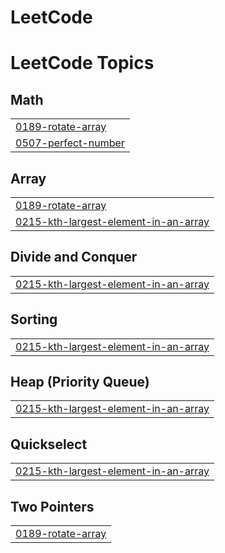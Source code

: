 # LeetCode
<!---LeetCode Topics Start-->
# LeetCode Topics
## Math
|  |
| ------- |
| [0189-rotate-array](https://github.com/snehasishdasz/LeetCode/tree/master/0189-rotate-array) |
| [0507-perfect-number](https://github.com/snehasishdasz/LeetCode/tree/master/0507-perfect-number) |
## Array
|  |
| ------- |
| [0189-rotate-array](https://github.com/snehasishdasz/LeetCode/tree/master/0189-rotate-array) |
| [0215-kth-largest-element-in-an-array](https://github.com/snehasishdasz/LeetCode/tree/master/0215-kth-largest-element-in-an-array) |
## Divide and Conquer
|  |
| ------- |
| [0215-kth-largest-element-in-an-array](https://github.com/snehasishdasz/LeetCode/tree/master/0215-kth-largest-element-in-an-array) |
## Sorting
|  |
| ------- |
| [0215-kth-largest-element-in-an-array](https://github.com/snehasishdasz/LeetCode/tree/master/0215-kth-largest-element-in-an-array) |
## Heap (Priority Queue)
|  |
| ------- |
| [0215-kth-largest-element-in-an-array](https://github.com/snehasishdasz/LeetCode/tree/master/0215-kth-largest-element-in-an-array) |
## Quickselect
|  |
| ------- |
| [0215-kth-largest-element-in-an-array](https://github.com/snehasishdasz/LeetCode/tree/master/0215-kth-largest-element-in-an-array) |
## Two Pointers
|  |
| ------- |
| [0189-rotate-array](https://github.com/snehasishdasz/LeetCode/tree/master/0189-rotate-array) |
<!---LeetCode Topics End-->